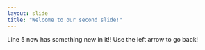 ```yaml
---
layout: slide
title: "Welcome to our second slide!"
---
```

Line 5 now has something new in it!!
Use the left arrow to go back!
